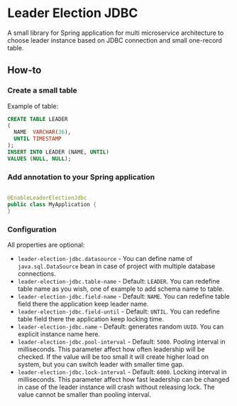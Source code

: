 # Leader Election JDBC

A small library for Spring application for multi microservice architecture to choose leader instance based on JDBC
connection and small one-record table.

## How-to

### Create a small table

Example of table:

```sql
CREATE TABLE LEADER
(
  NAME  VARCHAR(36),
  UNTIL TIMESTAMP
);
INSERT INTO LEADER (NAME, UNTIL)
VALUES (NULL, NULL);
```

### Add annotation to your Spring application

```java

@EnableLeaderElectionJdbc
public class MyApplication {
}
```

### Configuration

All properties are optional:

* `leader-election-jdbc.datasource` - You can define name of `java.sql.DataSource` bean in case of project with multiple
  database connections.
* `leader-election-jdbc.table-name` - Default: `LEADER`. You can redefine table name as you wish, one of example to add
  schema name to table.
* `leader-election-jdbc.field-name` - Default: `NAME`. You can redefine table field there the application keep leader
  name.
* `leader-election-jdbc.field-until` - Default: `UNTIL`. You can redefine table field there the application keep locking
  time.
* `leader-election-jdbc.name` - Default: generates random `UUID`. You can explicit instance name here.
* `leader-election-jdbc.pool-interval` - Default: `5000`. Pooling interval in milliseconds. This parameter affect how
  often leadership will be checked. If the value will be too small it will create higher load on system, but you can
  switch leader with smaller time gap.
* `leader-election-jdbc.lock-interval` - Default: `6000`. Locking interval in milliseconds. This parameter affect how
  fast leadership can be changed in case of the leader instance will crash without releasing lock. The value cannot be
  smaller than pooling interval.   
